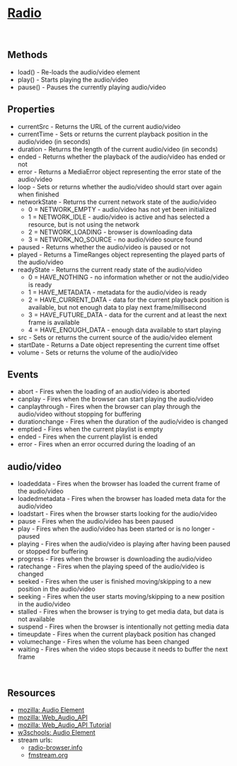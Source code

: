 # [Radio](https://currentflow.github.io/radio/)

<br>

## Methods
- load() - 	Re-loads the audio/video element
- play() - 	Starts playing the audio/video
- pause() - 	Pauses the currently playing audio/video

## Properties
- currentSrc -	Returns the URL of the current audio/video
- currentTime - 	Sets or returns the current playback position in the audio/video (in seconds)
- duration - 	Returns the length of the current audio/video (in seconds)
- ended - 	Returns whether the playback of the audio/video has ended or not
- error - 	Returns a MediaError object representing the error state of the audio/video
- loop - 	Sets or returns whether the audio/video should start over again when finished
- networkState - 	Returns the current network state of the audio/video
  -  0 = NETWORK_EMPTY - audio/video has not yet been initialized
  -  1 = NETWORK_IDLE - audio/video is active and has selected a resource, but is not using the network
  -  2 = NETWORK_LOADING - browser is downloading data
  -  3 = NETWORK_NO_SOURCE - no audio/video source found
- paused - 	Returns whether the audio/video is paused or not
- played - 	Returns a TimeRanges object representing the played parts of the audio/video
- readyState - 	Returns the current ready state of the audio/video
  -  0 = HAVE_NOTHING - no information whether or not the audio/video is ready
  -  1 = HAVE_METADATA - metadata for the audio/video is ready
  -  2 = HAVE_CURRENT_DATA - data for the current playback position is available, but not enough data to play next frame/millisecond
  -  3 = HAVE_FUTURE_DATA - data for the current and at least the next frame is available
  -  4 = HAVE_ENOUGH_DATA - enough data available to start playing
- src - 	Sets or returns the current source of the audio/video element
- startDate - 	Returns a Date object representing the current time offset
- volume - 	Sets or returns the volume of the audio/video

## Events
- abort - 	Fires when the loading of an audio/video is aborted
- canplay - 	Fires when the browser can start playing the audio/video
- canplaythrough - 	Fires when the browser can play through the audio/video without stopping for buffering
- durationchange - 	Fires when the duration of the audio/video is changed
- emptied - 	Fires when the current playlist is empty
- ended - 	Fires when the current playlist is ended
- error - 	Fires when an error occurred during the loading of an 

## audio/video
- loadeddata - 	Fires when the browser has loaded the current frame of the audio/video
- loadedmetadata - 	Fires when the browser has loaded meta data for the audio/video
- loadstart - 	Fires when the browser starts looking for the audio/video
- pause - 	Fires when the audio/video has been paused
- play - 	Fires when the audio/video has been started or is no longer - paused
- playing - 	Fires when the audio/video is playing after having been paused or stopped for buffering
- progress - 	Fires when the browser is downloading the audio/video
- ratechange - 	Fires when the playing speed of the audio/video is changed
- seeked - 	Fires when the user is finished moving/skipping to a new position in the audio/video
- seeking - 	Fires when the user starts moving/skipping to a new position in the audio/video
- stalled - 	Fires when the browser is trying to get media data, but data is not available
- suspend - 	Fires when the browser is intentionally not getting media data
- timeupdate - 	Fires when the current playback position has changed
- volumechange - 	Fires when the volume has been changed
- waiting - 	Fires when the video stops because it needs to buffer the next frame

<br>

## Resources
- [mozilla: Audio Element](https://developer.mozilla.org/en-US/docs/Web/HTML/Element/audio)
- [mozilla: Web_Audio_API](https://developer.mozilla.org/en-US/docs/Web/API/Web_Audio_API)
- [mozilla: Web_Audio_API Tutorial](https://developer.mozilla.org/en-US/docs/Web/API/Web_Audio_API/Using_Web_Audio_API)
- [w3schools: Audio Element](https://www.w3schools.com/tags/ref_av_dom.asp)  
- stream urls:
  - [radio-browser.info](https://www.radio-browser.info)
  - [fmstream.org](https://fmstream.org)